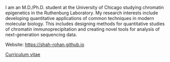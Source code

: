 I am an M.D./Ph.D. student at the University of Chicago studying chromatin epigenetics in the Ruthenburg Laboratory. My research interests include developing quantitative applications of common techniques in modern molecular biology. This includes designing methods for quantitative studies of chromatin immunoprecipitation and creating novel tools for analysis of next-generation sequencing data.

Website: https://shah-rohan.github.io

[Curriculum vitae](https://shah-rohan.github.io/media/Rohan_Shah_CV.pdf)
